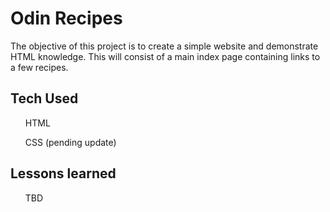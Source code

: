 <!DOCTYPE html>
<html>
<head>
    <meta charset="UTF-8">
    <title>Odin Recipes</title>
</head>
<body>
    <h1>Odin Recipes</h1>
    The objective of this project is to create a simple website and demonstrate HTML knowledge.
    This will consist of a main index page containing links to a few recipes.
</body>
<body>
    <h2>Tech Used</h2>
        <ul>HTML</ul>
        <ul>CSS (pending update)</ul>
</body>
    <h2>Lessons learned</h2>
        <ul>TBD</ul>
</body>
</html>
